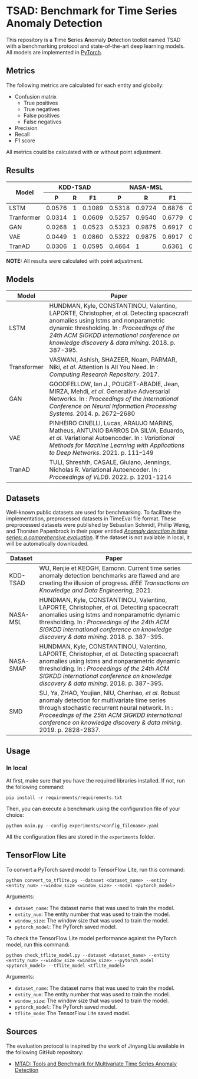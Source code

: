 # TSAD: Benchmark for Time Series Anomaly Detection

This repository is a **T**ime **S**eries **A**nomaly **D**etection toolkit named TSAD with a benchmarking protocol and
state-of-the-art deep learning models. All models are implemented in [PyTorch](https://pytorch.org/).

## Metrics

The following metrics are calculated for each entity and globally:

* Confusion matrix
    * True positives
    * True negatives
    * False positives
    * False negatives
* Precision
* Recall
* F1 score

All metrics could be calculated with or without point adjustment.

## Results

<table>
    <thead>
        <tr>
            <th rowspan="2" style="text-align: center;">Model</th>
            <th colspan="3" style="text-align: center;">KDD-TSAD</th>
            <th colspan="3" style="text-align: center;">NASA-MSL</th>
            <th colspan="3" style="text-align: center;">NASA-SMAP</th>
            <th colspan="3" style="text-align: center;">SMD</th>
        </tr>
        <tr>
            <!-- KDD-TSAD -->
            <th style="text-align: center;">P</th>
            <th style="text-align: center;">R</th>
            <th style="text-align: center;">F1</th>
            <!-- NASA-MSL -->
            <th style="text-align: center;">P</th>
            <th style="text-align: center;">R</th>
            <th style="text-align: center;">F1</th>
            <!-- NASA-SMAP -->
            <th style="text-align: center;">P</th>
            <th style="text-align: center;">R</th>
            <th style="text-align: center;">F1</th>
            <!-- SMD -->
            <th style="text-align: center;">P</th>
            <th style="text-align: center;">R</th>
            <th style="text-align: center;">F1</th>
        </tr>
    </thead>
    <tbody>
        <tr>
            <td>LSTM</td>
            <!-- KDD-TSAD -->
            <td>0.0576</td>
            <td>1</td>
            <td>0.1089</td>
            <!-- NASA-MSL -->
            <td>0.5318</td>
            <td>0.9724</td>
            <td>0.6876</td>
            <!-- NASA-SMAP -->
            <td>0.7666</td>
            <td>1</td>
            <td>0.8679</td>
            <!-- SMD -->
            <td>0.5838</td>
            <td>0.9332</td>
            <td>0.7183</td>
        </tr>
        <tr>
            <td>Tranformer</td>
            <!-- KDD-TSAD -->
            <td>0.0314</td>
            <td>1</td>
            <td>0.0609</td>
            <!-- NASA-MSL -->
            <td>0.5257</td>
            <td>0.9540</td>
            <td>0.6779</td>
            <!-- NASA-SMAP -->
            <td>0.5453</td>
            <td>0.9975</td>
            <td>0.7051</td>
            <!-- SMD -->
            <td>0.5289</td>
            <td>0.8344</td>
            <td>0.6474</td>
        </tr>
        <tr>
            <td>GAN</td>
            <!-- KDD-TSAD -->
            <td>0.0268</td>
            <td>1</td>
            <td>0.0523</td>
            <!-- NASA-MSL -->
            <td>0.5323</td>
            <td>0.9875</td>
            <td>0.6917</td>
            <!-- NASA-SMAP -->
            <td>0.6523</td>
            <td>0.9924</td>
            <td>0.7872</td>
            <!-- SMD -->
            <td>0.5381</td>
            <td>0.8669</td>
            <td>0.6640</td>
        </tr>
        <tr>
            <td>VAE</td>
            <!-- KDD-TSAD -->
            <td>0.0449</td>
            <td>1</td>
            <td>0.0860</td>
            <!-- NASA-MSL -->
            <td>0.5322</td>
            <td>0.9875</td>
            <td>0.6917</td>
            <!-- NASA-SMAP -->
            <td>0.7834</td>
            <td>0.9975</td>
            <td>0.8776</td>
            <!-- SMD -->
            <td>0.9784</td>
            <td>0.0515</td>
            <td>0.1505</td>
        </tr>
        <tr>
            <td>TranAD</td>
            <!-- KDD-TSAD -->
            <td>0.0306</td>
            <td>1</td>
            <td>0.0595</td>
            <!-- NASA-MSL -->
            <td>0.4664</td>
            <td>1</td>
            <td>0.6361</td>
            <!-- NASA-SMAP -->
            <td>0.5287</td>
            <td>0.9691</td>
            <td>0.6841</td>
            <!-- SMD -->
            <td>0.5587</td>
            <td>0.8836</td>
            <td>0.6846</td>
        </tr>
    </tbody>
</table>

**NOTE:** All results were calculated with point adjustment.

## Models

| Model       | Paper                                                                                                                                                                                                                                                                                |
|-------------|--------------------------------------------------------------------------------------------------------------------------------------------------------------------------------------------------------------------------------------------------------------------------------------|
| LSTM        | HUNDMAN, Kyle, CONSTANTINOU, Valentino, LAPORTE, Christopher, *et al*. Detecting spacecraft anomalies using lstms and nonparametric dynamic thresholding. In : *Proceedings of the 24th ACM SIGKDD international conference on knowledge discovery & data mining*. 2018. p. 387-395. |
| Transformer | VASWANI, Ashish, SHAZEER, Noam, PARMAR, Niki, *et al*. Attention Is All You Need. In : *Computing Research Repository*. 2017.                                                                                                                                                        |
| GAN         | GOODFELLOW, Ian J., POUGET-ABADIE, Jean, MIRZA, Mehdi, *et al*. Generative Adversarial Networks. In : *Proceedings of the International Conference on Neural Information Processing Systems*. 2014. p. 2672–2680                                                                     |
| VAE         | PINHEIRO CINELLI, Lucas, ARAUJO MARINS, Matheus, ANTUNIO BARROS DA SILVA, Eduardo, *et al*. Variational Autoencoder. In : *Variational Methods for Machine Learning with Applications to Deep Networks*. 2021. p. 111–149                                                            |
| TranAD      | TULI, Shreshth, CASALE, Giulano, Jennings, Nicholas R. Variational Autoencoder. In : *Proceedings of VLDB*. 2022. p. 1201-1214                                                                                                                                                       |

## Datasets

Well-known public datasets are used for benchmarking. To facilitate the implementation, preprocessed datasets in
TimeEval file format. These preprocessed datasets were published by Sebastian Schmidl, Phillip Wenig, and Thorsten
Papenbrock in their paper entitled
[*Anomaly detection in time series: a comprehensive evaluation*](https://dl.acm.org/doi/10.14778/3538598.3538602).
If the dataset is not available in local, it will be automatically downloaded.

| Dataset   | Paper                                                                                                                                                                                                                                                                                |
|-----------|--------------------------------------------------------------------------------------------------------------------------------------------------------------------------------------------------------------------------------------------------------------------------------------|
| KDD-TSAD  | WU, Renjie et KEOGH, Eamonn. Current time series anomaly detection benchmarks are flawed and are creating the illusion of progress. *IEEE Transactions on Knowledge and Data Engineering*, 2021.                                                                                     |
| NASA-MSL  | HUNDMAN, Kyle, CONSTANTINOU, Valentino, LAPORTE, Christopher, *et al*. Detecting spacecraft anomalies using lstms and nonparametric dynamic thresholding. In : *Proceedings of the 24th ACM SIGKDD international conference on knowledge discovery & data mining*. 2018. p. 387-395. |
| NASA-SMAP | HUNDMAN, Kyle, CONSTANTINOU, Valentino, LAPORTE, Christopher, *et al*. Detecting spacecraft anomalies using lstms and nonparametric dynamic thresholding. In : *Proceedings of the 24th ACM SIGKDD international conference on knowledge discovery & data mining*. 2018. p. 387-395. |
| SMD       | SU, Ya, ZHAO, Youjian, NIU, Chenhao, *et al*. Robust anomaly detection for multivariate time series through stochastic recurrent neural network. In : *Proceedings of the 25th ACM SIGKDD international conference on knowledge discovery & data mining*. 2019. p. 2828-2837.        |

## Usage

### In local

At first, make sure that you have the required libraries installed. If not, run the following command:

```shell
pip install -r requirements/requirements.txt
```

Then, you can execute a benchmark using the configuration file of your choice:

```shell
python main.py --config experiments/<config_filename>.yaml
```

All the configuration files are stored in the `experiments` folder.

## TensorFlow Lite

To convert a PyTorch saved model to TensorFlow Lite, run this command:

```shell
python convert_to_tflite.py --dataset <dataset_name> --entity <entity_num> --window_size <window_size> --model <pytorch_model>
```

Arguments:

* `dataset_name`: The dataset name that was used to train the model.
* `entity_num`: The entity number that was used to train the model.
* `window_size`: The window size that was used to train the model.
* `pytorch_model`: The PyTorch saved model.

To check the TensorFlow Lite model performance against the PyTorch model, run this command:

```shell
python check_tflite_model.py --dataset <dataset_name> --entity <entity_num> --window_size <window_size> --pytorch_model <pytorch_model> --tflite_model <tflite_model>
```

Arguments:

* `dataset_name`: The dataset name that was used to train the model.
* `entity_num`: The entity number that was used to train the model.
* `window_size`: The window size that was used to train the model.
* `pytorch_model`: The PyTorch saved model.
* `tflite_mode`: The TensorFlow Lite saved model.

## Sources

The evaluation protocol is inspired by the work of Jinyang Liu available in the following GitHub repository:

* [MTAD: Tools and Benchmark for Multivariate Time Series Anomaly Detection](https://github.com/OpsPAI/MTAD)
